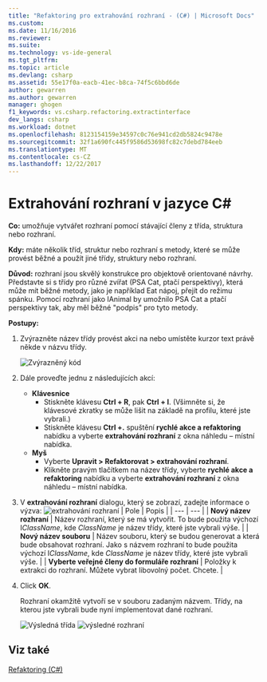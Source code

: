 ```yaml
---
title: "Refaktoring pro extrahování rozhraní - (C#) | Microsoft Docs"
ms.custom: 
ms.date: 11/16/2016
ms.reviewer: 
ms.suite: 
ms.technology: vs-ide-general
ms.tgt_pltfrm: 
ms.topic: article
ms.devlang: csharp
ms.assetid: 55e17f0a-eacb-41ec-b8ca-74f5c6bbd6de
author: gewarren
ms.author: gewarren
manager: ghogen
f1_keywords: vs.csharp.refactoring.extractinterface
dev_langs: csharp
ms.workload: dotnet
ms.openlocfilehash: 8123154159e34597c0c76e941cd2db5824c9478e
ms.sourcegitcommit: 32f1a690fc445f9586d53698fc82c7debd784eeb
ms.translationtype: MT
ms.contentlocale: cs-CZ
ms.lasthandoff: 12/22/2017
---
```

# <a name="extract-an-interface-in-c"></a>Extrahování rozhraní v jazyce C# #
**Co:** umožňuje vytvářet rozhraní pomocí stávající členy z třída, struktura nebo rozhraní.

**Kdy:** máte několik tříd, struktur nebo rozhraní s metody, které se může provést běžné a použít jiné třídy, struktury nebo rozhraní.

**Důvod:** rozhraní jsou skvělý konstrukce pro objektově orientované návrhy.  Představte si s třídy pro různé zvířat (PSA Cat, ptačí perspektivy), která může mít běžné metody, jako je například Eat nápoj, přejít do režimu spánku.  Pomocí rozhraní jako IAnimal by umožnilo PSA Cat a ptačí perspektivy tak, aby měl běžné "podpis" pro tyto metody.  

**Postupy:**

1. Zvýrazněte název třídy provést akci na nebo umístěte kurzor text právě někde v názvu třídy.

   ![Zvýrazněný kód](media/extractinterface_highlight.png)

1. Dále proveďte jednu z následujících akcí:
   * **Klávesnice**
     * Stiskněte klávesu **Ctrl + R**, pak **Ctrl + I**.  (Všimněte si, že klávesové zkratky se může lišit na základě na profilu, které jste vybrali.)
     * Stiskněte klávesu **Ctrl +.** spuštění **rychlé akce a refaktoring** nabídku a vyberte **extrahování rozhraní** z okna náhledu – místní nabídka.
   * **Myš**
     * Vyberte **Upravit > Refaktorovat > extrahování rozhraní**.
     * Klikněte pravým tlačítkem na název třídy, vyberte **rychlé akce a refaktoring** nabídku a vyberte **extrahování rozhraní** z okna náhledu – místní nabídka.

1. V **extrahování rozhraní** dialogu, který se zobrazí, zadejte informace o výzva: ![extrahování rozhraní](media/extractinterface_dialog.png)
   | Pole | Popis |
   | --- | --- |
   | **Nový název rozhraní** | Název rozhraní, který se má vytvořit. To bude použita výchozí I*ClassName*, kde *ClassName* je název třídy, které jste vybrali výše. |
   | **Nový název souboru** | Název souboru, který se budou generovat a která bude obsahovat rozhraní. Jako s názvem rozhraní to bude použita výchozí I*ClassName*, kde *ClassName* je název třídy, které jste vybrali výše. |
   | **Vyberte veřejné členy do formuláře rozhraní** | Položky k extrakci do rozhraní.  Můžete vybrat libovolný počet. Chcete. |

1. Click **OK**.

   Rozhraní okamžitě vytvoří se v souboru zadaným názvem.  Třídy, na kterou jste vybrali bude nyní implementovat dané rozhraní.

   ![Výsledná třída](media/extractinterface_class.png)
   ![výsledné rozhraní](media/extractinterface_interface.png)

## <a name="see-also"></a>Viz také  
[Refaktoring (C#)](../refactoring-csharp.md)